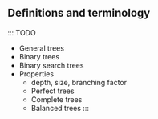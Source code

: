 
## Definitions and terminology

::: TODO
- General trees
- Binary trees
- Binary search trees
- Properties
    - depth, size, branching factor
    - Perfect trees
    - Complete trees
    - Balanced trees
:::
